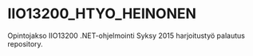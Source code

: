 # IIO13200_HTYO_HEINONEN
Opintojakso IIO13200 .NET-ohjelmointi Syksy 2015 harjoitustyö palautus repository.